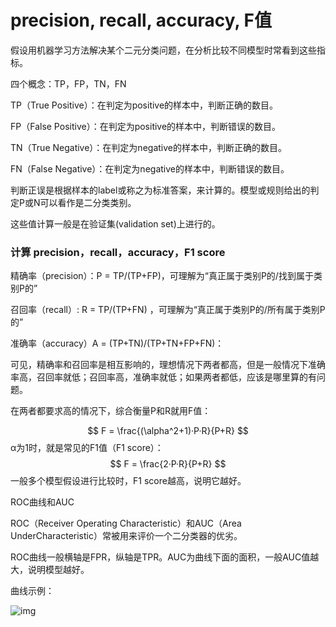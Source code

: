 # precision, recall, accuracy, F值

假设用机器学习方法解决某个二元分类问题，在分析比较不同模型时常看到这些指标。

四个概念：TP，FP，TN，FN

TP（True Positive）：在判定为positive的样本中，判断正确的数目。

FP（False Positive）：在判定为positive的样本中，判断错误的数目。

TN（True Negative）：在判定为negative的样本中，判断正确的数目。

FN（False Negative）：在判定为negative的样本中，判断错误的数目。

判断正误是根据样本的label或称之为标准答案，来计算的。模型或规则给出的判定P或N可以看作是二分类类别。

这些值计算一般是在验证集(validation set)上进行的。



### 计算 precision，recall，accuracy，F1 score

精确率（precision）：P = TP/(TP+FP)，可理解为“真正属于类别P的/找到属于类别P的”

召回率（recall）: R = TP/(TP+FN)   ，可理解为“真正属于类别P的/所有属于类别P的”

准确率（accuracy）A = (TP+TN)/(TP+TN+FP+FN)：

可见，精确率和召回率是相互影响的，理想情况下两者都高，但是一般情况下准确率高，召回率就低；召回率高，准确率就低；如果两者都低，应该是哪里算的有问题。

在两者都要求高的情况下，综合衡量P和R就用F值：

$$
F = \frac{(\alpha^2+1)·P·R}{P+R}
$$
α为1时，就是常见的F1值（F1 score）： 
$$
F = \frac{2·P·R}{P+R}
$$
一般多个模型假设进行比较时，F1 score越高，说明它越好。



ROC曲线和AUC

ROC（Receiver Operating Characteristic）和AUC（Area UnderCharacteristic）常被用来评价一个二分类器的优劣。

ROC曲线一般横轴是FPR，纵轴是TPR。AUC为曲线下面的面积，一般AUC值越大，说明模型越好。

曲线示例：


![img](https://img-blog.csdn.net/20170828174301350)
